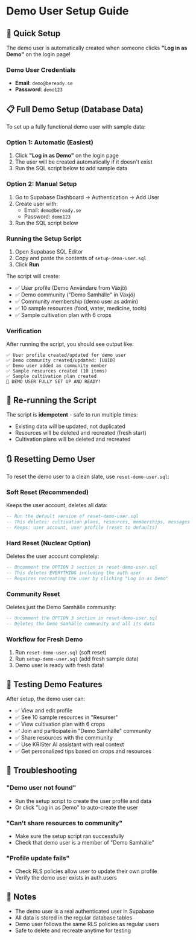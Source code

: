 # Demo User Setup Guide

## 🎯 Quick Setup

The demo user is automatically created when someone clicks **"Log in as Demo"** on the login page!

### Demo User Credentials
- **Email**: `demo@beready.se`
- **Password**: `demo123`

## 📋 Full Demo Setup (Database Data)

To set up a fully functional demo user with sample data:

### Option 1: Automatic (Easiest)
1. Click **"Log in as Demo"** on the login page
2. The user will be created automatically if it doesn't exist
3. Run the SQL script below to add sample data

### Option 2: Manual Setup
1. Go to Supabase Dashboard → Authentication → Add User
2. Create user with:
   - Email: `demo@beready.se`
   - Password: `demo123`
3. Run the SQL script below

### Running the Setup Script

1. Open Supabase SQL Editor
2. Copy and paste the contents of `setup-demo-user.sql`
3. Click **Run**

The script will create:
- ✅ User profile (Demo Användare from Växjö)
- ✅ Demo community ("Demo Samhälle" in Växjö)
- ✅ Community membership (demo user as admin)
- ✅ 10 sample resources (food, water, medicine, tools)
- ✅ Sample cultivation plan with 6 crops

### Verification

After running the script, you should see output like:
```
✅ User profile created/updated for demo user
✅ Demo community created/updated: [UUID]
✅ Demo user added as community member
✅ Sample resources created (10 items)
✅ Sample cultivation plan created
🎉 DEMO USER FULLY SET UP AND READY!
```

## 🔄 Re-running the Script

The script is **idempotent** - safe to run multiple times:
- Existing data will be updated, not duplicated
- Resources will be deleted and recreated (fresh start)
- Cultivation plans will be deleted and recreated

## 🔃 Resetting Demo User

To reset the demo user to a clean slate, use `reset-demo-user.sql`:

### Soft Reset (Recommended)
Keeps the user account, deletes all data:
```sql
-- Run the default version of reset-demo-user.sql
-- This deletes: cultivation plans, resources, memberships, messages
-- Keeps: user account, user profile (reset to defaults)
```

### Hard Reset (Nuclear Option)
Deletes the user account completely:
```sql
-- Uncomment the OPTION 2 section in reset-demo-user.sql
-- This deletes EVERYTHING including the auth user
-- Requires recreating the user by clicking "Log in as Demo"
```

### Community Reset
Deletes just the Demo Samhälle community:
```sql
-- Uncomment the OPTION 3 section in reset-demo-user.sql
-- Deletes the Demo Samhälle community and all its data
```

### Workflow for Fresh Demo
1. Run `reset-demo-user.sql` (soft reset)
2. Run `setup-demo-user.sql` (add fresh sample data)
3. Demo user is ready with fresh data!

## 🧪 Testing Demo Features

After setup, the demo user can:
- ✅ View and edit profile
- ✅ See 10 sample resources in "Resurser"
- ✅ View cultivation plan with 6 crops
- ✅ Join and participate in "Demo Samhälle" community
- ✅ Share resources with the community
- ✅ Use KRISter AI assistant with real context
- ✅ Get personalized tips based on crops and resources

## 🐛 Troubleshooting

### "Demo user not found"
- Run the setup script to create the user profile and data
- Or click "Log in as Demo" to auto-create the user

### "Can't share resources to community"
- Make sure the setup script ran successfully
- Check that demo user is a member of "Demo Samhälle"

### "Profile update fails"
- Check RLS policies allow user to update their own profile
- Verify the demo user exists in auth.users

## 📝 Notes

- The demo user is a real authenticated user in Supabase
- All data is stored in the regular database tables
- Demo user follows the same RLS policies as regular users
- Safe to delete and recreate anytime for testing

